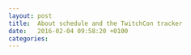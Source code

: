 ```yaml
---
layout: post
title:  About schedule and the TwitchCon tracker
date:   2016-02-04 09:58:20 +0100
categories:
---
```

